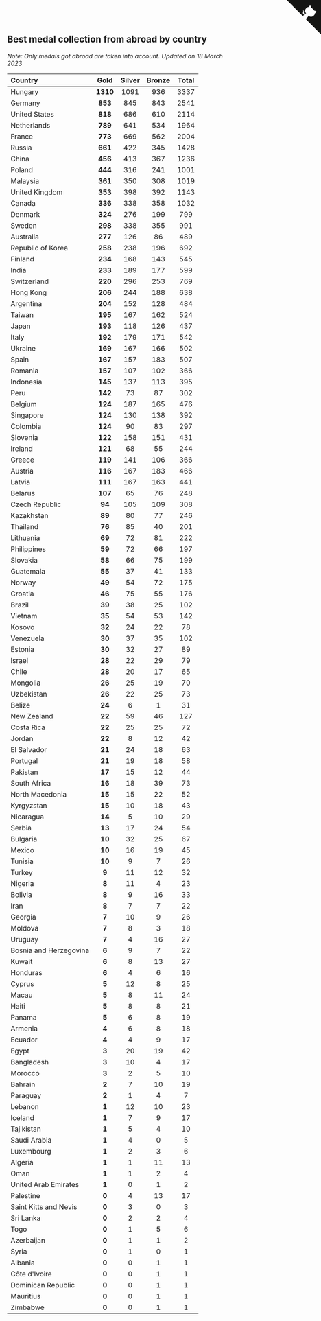 ## Best medal collection from abroad by country

*Note: Only medals got abroad are taken into account.*
*Updated on 18 March 2023*

| Country | Gold | Silver | Bronze | Total |
| :--- | :--: | :--: | :--: | :--: |
| Hungary | **1310** | 1091 | 936 | 3337 |
| Germany | **853** | 845 | 843 | 2541 |
| United States | **818** | 686 | 610 | 2114 |
| Netherlands | **789** | 641 | 534 | 1964 |
| France | **773** | 669 | 562 | 2004 |
| Russia | **661** | 422 | 345 | 1428 |
| China | **456** | 413 | 367 | 1236 |
| Poland | **444** | 316 | 241 | 1001 |
| Malaysia | **361** | 350 | 308 | 1019 |
| United Kingdom | **353** | 398 | 392 | 1143 |
| Canada | **336** | 338 | 358 | 1032 |
| Denmark | **324** | 276 | 199 | 799 |
| Sweden | **298** | 338 | 355 | 991 |
| Australia | **277** | 126 | 86 | 489 |
| Republic of Korea | **258** | 238 | 196 | 692 |
| Finland | **234** | 168 | 143 | 545 |
| India | **233** | 189 | 177 | 599 |
| Switzerland | **220** | 296 | 253 | 769 |
| Hong Kong | **206** | 244 | 188 | 638 |
| Argentina | **204** | 152 | 128 | 484 |
| Taiwan | **195** | 167 | 162 | 524 |
| Japan | **193** | 118 | 126 | 437 |
| Italy | **192** | 179 | 171 | 542 |
| Ukraine | **169** | 167 | 166 | 502 |
| Spain | **167** | 157 | 183 | 507 |
| Romania | **157** | 107 | 102 | 366 |
| Indonesia | **145** | 137 | 113 | 395 |
| Peru | **142** | 73 | 87 | 302 |
| Belgium | **124** | 187 | 165 | 476 |
| Singapore | **124** | 130 | 138 | 392 |
| Colombia | **124** | 90 | 83 | 297 |
| Slovenia | **122** | 158 | 151 | 431 |
| Ireland | **121** | 68 | 55 | 244 |
| Greece | **119** | 141 | 106 | 366 |
| Austria | **116** | 167 | 183 | 466 |
| Latvia | **111** | 167 | 163 | 441 |
| Belarus | **107** | 65 | 76 | 248 |
| Czech Republic | **94** | 105 | 109 | 308 |
| Kazakhstan | **89** | 80 | 77 | 246 |
| Thailand | **76** | 85 | 40 | 201 |
| Lithuania | **69** | 72 | 81 | 222 |
| Philippines | **59** | 72 | 66 | 197 |
| Slovakia | **58** | 66 | 75 | 199 |
| Guatemala | **55** | 37 | 41 | 133 |
| Norway | **49** | 54 | 72 | 175 |
| Croatia | **46** | 75 | 55 | 176 |
| Brazil | **39** | 38 | 25 | 102 |
| Vietnam | **35** | 54 | 53 | 142 |
| Kosovo | **32** | 24 | 22 | 78 |
| Venezuela | **30** | 37 | 35 | 102 |
| Estonia | **30** | 32 | 27 | 89 |
| Israel | **28** | 22 | 29 | 79 |
| Chile | **28** | 20 | 17 | 65 |
| Mongolia | **26** | 25 | 19 | 70 |
| Uzbekistan | **26** | 22 | 25 | 73 |
| Belize | **24** | 6 | 1 | 31 |
| New Zealand | **22** | 59 | 46 | 127 |
| Costa Rica | **22** | 25 | 25 | 72 |
| Jordan | **22** | 8 | 12 | 42 |
| El Salvador | **21** | 24 | 18 | 63 |
| Portugal | **21** | 19 | 18 | 58 |
| Pakistan | **17** | 15 | 12 | 44 |
| South Africa | **16** | 18 | 39 | 73 |
| North Macedonia | **15** | 15 | 22 | 52 |
| Kyrgyzstan | **15** | 10 | 18 | 43 |
| Nicaragua | **14** | 5 | 10 | 29 |
| Serbia | **13** | 17 | 24 | 54 |
| Bulgaria | **10** | 32 | 25 | 67 |
| Mexico | **10** | 16 | 19 | 45 |
| Tunisia | **10** | 9 | 7 | 26 |
| Turkey | **9** | 11 | 12 | 32 |
| Nigeria | **8** | 11 | 4 | 23 |
| Bolivia | **8** | 9 | 16 | 33 |
| Iran | **8** | 7 | 7 | 22 |
| Georgia | **7** | 10 | 9 | 26 |
| Moldova | **7** | 8 | 3 | 18 |
| Uruguay | **7** | 4 | 16 | 27 |
| Bosnia and Herzegovina | **6** | 9 | 7 | 22 |
| Kuwait | **6** | 8 | 13 | 27 |
| Honduras | **6** | 4 | 6 | 16 |
| Cyprus | **5** | 12 | 8 | 25 |
| Macau | **5** | 8 | 11 | 24 |
| Haiti | **5** | 8 | 8 | 21 |
| Panama | **5** | 6 | 8 | 19 |
| Armenia | **4** | 6 | 8 | 18 |
| Ecuador | **4** | 4 | 9 | 17 |
| Egypt | **3** | 20 | 19 | 42 |
| Bangladesh | **3** | 10 | 4 | 17 |
| Morocco | **3** | 2 | 5 | 10 |
| Bahrain | **2** | 7 | 10 | 19 |
| Paraguay | **2** | 1 | 4 | 7 |
| Lebanon | **1** | 12 | 10 | 23 |
| Iceland | **1** | 7 | 9 | 17 |
| Tajikistan | **1** | 5 | 4 | 10 |
| Saudi Arabia | **1** | 4 | 0 | 5 |
| Luxembourg | **1** | 2 | 3 | 6 |
| Algeria | **1** | 1 | 11 | 13 |
| Oman | **1** | 1 | 2 | 4 |
| United Arab Emirates | **1** | 0 | 1 | 2 |
| Palestine | **0** | 4 | 13 | 17 |
| Saint Kitts and Nevis | **0** | 3 | 0 | 3 |
| Sri Lanka | **0** | 2 | 2 | 4 |
| Togo | **0** | 1 | 5 | 6 |
| Azerbaijan | **0** | 1 | 1 | 2 |
| Syria | **0** | 1 | 0 | 1 |
| Albania | **0** | 0 | 1 | 1 |
| Côte d'Ivoire | **0** | 0 | 1 | 1 |
| Dominican Republic | **0** | 0 | 1 | 1 |
| Mauritius | **0** | 0 | 1 | 1 |
| Zimbabwe | **0** | 0 | 1 | 1 |


<a href="https://github.com/jonatanklosko/wca_statistics" class="github-corner" aria-label="View source on Github"><svg width="80" height="80" viewBox="0 0 250 250" style="fill:#151513; color:#fff; position: absolute; top: 0; border: 0; right: 0;" aria-hidden="true"><path d="M0,0 L115,115 L130,115 L142,142 L250,250 L250,0 Z"></path><path d="M128.3,109.0 C113.8,99.7 119.0,89.6 119.0,89.6 C122.0,82.7 120.5,78.6 120.5,78.6 C119.2,72.0 123.4,76.3 123.4,76.3 C127.3,80.9 125.5,87.3 125.5,87.3 C122.9,97.6 130.6,101.9 134.4,103.2" fill="currentColor" style="transform-origin: 130px 106px;" class="octo-arm"></path><path d="M115.0,115.0 C114.9,115.1 118.7,116.5 119.8,115.4 L133.7,101.6 C136.9,99.2 139.9,98.4 142.2,98.6 C133.8,88.0 127.5,74.4 143.8,58.0 C148.5,53.4 154.0,51.2 159.7,51.0 C160.3,49.4 163.2,43.6 171.4,40.1 C171.4,40.1 176.1,42.5 178.8,56.2 C183.1,58.6 187.2,61.8 190.9,65.4 C194.5,69.0 197.7,73.2 200.1,77.6 C213.8,80.2 216.3,84.9 216.3,84.9 C212.7,93.1 206.9,96.0 205.4,96.6 C205.1,102.4 203.0,107.8 198.3,112.5 C181.9,128.9 168.3,122.5 157.7,114.1 C157.9,116.9 156.7,120.9 152.7,124.9 L141.0,136.5 C139.8,137.7 141.6,141.9 141.8,141.8 Z" fill="currentColor" class="octo-body"></path></svg></a><style>.github-corner:hover .octo-arm{animation:octocat-wave 560ms ease-in-out}@keyframes octocat-wave{0%,100%{transform:rotate(0)}20%,60%{transform:rotate(-25deg)}40%,80%{transform:rotate(10deg)}}@media (max-width:500px){.github-corner:hover .octo-arm{animation:none}.github-corner .octo-arm{animation:octocat-wave 560ms ease-in-out}}</style>
